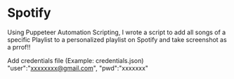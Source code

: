 # Spotify

Using Puppeteer Automation Scripting, I wrote a script to add all songs of a specific Playlist to a personalized playlist on Spotify and take screenshot as a prrof!!

Add credentials file (Example: credentials.json)
"user":"xxxxxxxx@gmail.com",
"pwd":"xxxxxxx"
